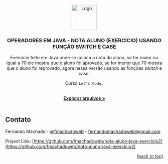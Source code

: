 <div id="top"></div>



<!-- PROJECT LOGO -->
<br />
<div align="center">
  <a href="#">
    <img src="https://github.com/othneildrew/Best-README-Template/raw/master/images/logo.png" alt="Logo" width="80" height="80">
  </a>

  <h3 align="center">OPERADORES EM JAVA - NOTA ALUNO (EXERCÍCIO) USANDO FUNÇÃO SWITCH E CASE</h3>
  
  <p align="center">Exercício feito em Java onde se coloca a nota do aluno, se for maior ou igual a 70 ele mostra que o aluno foi aprovado, se for menor que 70 mostra que o aluno foi reprovado, agora nessa versão usando as funções switch e case. </p>
  
  <p align="center">Curso <code>Let's Code.</code> </p>

  <p align="center">
    <br />
    <a href="https://github.com/fmachadoweb/nota-aluno-java-exercicio2"><strong>Explorar arquivos »</strong></a>
    <br />
    <br />
  </p>
</div>


<!-- CONTACT -->
## Contato

Fernando Machado - [@fmachadoweb](https://twitter.com/fmachadoweb) - fernandomachadoweb@gmail.com

Project Link: [https://github.com/fmachadoweb/nota-aluno-java-exercicio2](https://github.com/fmachadoweb/nota-aluno-java-exercicio2)

<p align="right">(<a href="#top">back to top</a>)</p>

